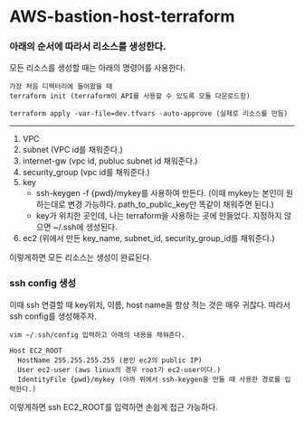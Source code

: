 # AWS-bastion-host-terraform

### 아래의 순서에 따라서 리소스를 생성한다.

모든 리소스를 생성할 때는 아래의 명령어를 사용한다.

```
가장 처음 디렉터리에 들어왔을 때
terraform init (terraform이 API를 사용할 수 있도록 모듈 다운로드함)

terraform apply -var-file=dev.tfvars -auto-approve (실제로 리소스를 만듬)
```
---

1. VPC
2. subnet (VPC id를 채워준다.)
3. internet-gw (vpc id, publuc subnet id 채워준다.)
4. security_group (vpc id를 채워준다.)
5. key
   - ssh-keygen -f {pwd}/mykey를 사용하여 만든다. (이때 mykey는 본인이 원하는대로 변경 가능하다. path_to_public_key만 똑같이 채워주면 된다.)
   - key가 위치한 곳인데, 나는 terraform을 사용하는 곳에 만들었다. 지정하지 않으면 ~/.ssh에 생성된다.
6. ec2 (위에서 만든 key_name, subnet_id, security_group_id를 채워준다.)

이렇게하면 모든 리소스는 생성이 완료된다. 

### ssh config 생성

이때 ssh 연결할 때 key위치, 이름, host name을 항상 적는 것은 매우 귀찮다. 따라서 ssh config를 생성해주자.

```
vim ~/.ssh/config 입력하고 아래의 내용을 채워준다.

Host EC2_ROOT
  HostName 255.255.255.255 (본인 ec2의 public IP)
  User ec2-user (aws linux의 경우 root가 ec2-user이다.)
  IdentityFile {pwd}/mykey (아까 위에서 ssh-keygen을 만들 때 사용한 경로를 입력한다.)
```

이렇게하면 ssh EC2_ROOT를 입력하면 손쉽게 접근 가능하다.
